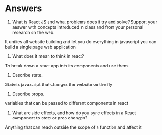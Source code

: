 # Answers

1. What is React JS and what problems does it try and solve? Support your answer with concepts introduced in class and from your personal research on the web.

It unifies all website building and let you do everything in javascript you can 
build a single page web application


1. What does it mean to think in react?

To break down a react app into its components and use them

1. Describe state.

State is javascript that changes the website on the fly

1. Describe props.

variables that can be passed to different components in react 

1. What are side effects, and how do you sync effects in a React component to state or prop changes?

Anything that can reach outside the scope of a function and affect it
